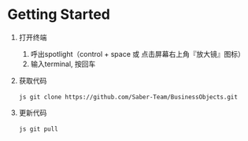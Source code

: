 # Getting Started

1. 打开终端
   1. 呼出spotlight（control + space 或 点击屏幕右上角『放大镜』图标）
   2. 输入terminal, 按回车

2. 获取代码

	​```js
		git clone https://github.com/Saber-Team/BusinessObjects.git
	​```

1. 更新代码

	​```js
		git pull
	​```